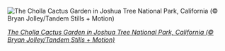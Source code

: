 
![The Cholla Cactus Garden in Joshua Tree National Park, California (© Bryan Jolley/Tandem Stills + Motion)](https://cn.bing.com//th?id=OHR.ChollaGarden_EN-US0706816050_1920x1080.jpg&rf=LaDigue_1920x1080.jpg&pid=hp)

*[The Cholla Cactus Garden in Joshua Tree National Park, California (© Bryan Jolley/Tandem Stills + Motion)](https://www.bing.com/search?q=cholla+garden+joshua+tree+national+park&form=hpcapt&filters=HpDate%3a%2220210424_0700%22)*

